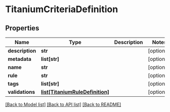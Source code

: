 # TitaniumCriteriaDefinition


## Properties
Name | Type | Description | Notes
------------ | ------------- | ------------- | -------------
**description** | **str** |  | [optional] 
**metadata** | **list[str]** |  | [optional] 
**name** | **str** |  | [optional] 
**rule** | **str** |  | [optional] 
**tags** | **list[str]** |  | [optional] 
**validations** | [**list[TitaniumRuleDefinition]**](TitaniumRuleDefinition.md) |  | [optional] 

[[Back to Model list]](../README.md#documentation-for-models) [[Back to API list]](../README.md#documentation-for-api-endpoints) [[Back to README]](../README.md)



